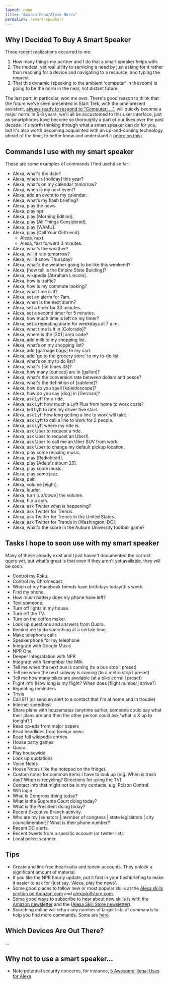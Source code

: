 ```yaml
---
layout: page
title: "Amazon Echo/Alexa Notes"
permalink: /smart-speaker/
---
```


## Why I Decided To Buy A Smart Speaker

Three recent realizations occurred to me:  

1) How many things my partner and I do that a smart speaker helps with.  
2) The modest, yet real utility to servicing a need by just asking for it rather than reaching for a device and navigating to a resource, and typing the request.  
3) That this dynamic (speaking to the ambient 'computer' in the room) is going to be the norm in the near, not distant future.    
  
The last part, in particular, won me over.  There's good reason to think that the future we've seen presented in Start Trek, with the omnipresent assistant, [always ready to respond to "Computer: ..."](https://www.youtube.com/watch?v=KT5JiINlbhw), will quickly become a major norm.  In 5-8 years, we'll all be accustomed to this user interface, just as smartphones have become so thoroughly a part of our lives over the past decade.  It's worth thinking through what a smart speaker can do for you, but it's also worth becoming acquainted with an up-and-coming technology ahead of the time, to better know and understand it ([more on this](https://www.theguardian.com/commentisfree/2017/jan/15/amazon-echo-is-great-but-what-does-it-hear)).  
  
## Commands I use with my smart speaker

These are some examples of commands I find useful so far:  

* Alexa, what's the date?  
* Alexa, when is [holiday] this year?  
* Alexa, what’s on my calendar tomorrow?  
* Alexa, when is my next event?  
* Alexa, add an event to my calendar.  
* Alexa, what’s my flash briefing?  
* Alexa, play the news.  
* Alexa, play npr.  
* Alexa, play [Morning Edition].
* Alexa, play [All Things Considered]. 
* Alexa, play [WAMU].
* Alexa, play [Call Your Girlfriend].
  * Alexa, next. 
  * Alexa, fast forward 3 minutes.  
* Alexa, what’s the weather?  
* Alexa, will it rain tomorrow?  
* Alexa, will it snow Thursday?   
* Alexa, what's the weather going to be like this weekend?  
* Alexa, [how tall is the Empire State Building]?  
* Alexa, wikipedia [Abraham Lincoln].  
* Alexa, how is traffic?  
* Alexa, how is my commute looking?  
* Alexa, what time is it?  
* Alexa, set an alarm for 7am.  
* Alexa, when is the next alarm?  
* Alexa, set a timer for 30 minutes.  
* Alexa, set a second timer for 5 minutes.  
* Alexa, how much time is left on my timer?  
* Alexa, set a repeating alarm for weekdays at 7 a.m.  
* Alexa, what time is it in [Colorado]?  
* Alexa, where is the [301] area code? 
* Alexa, add milk to my shopping list.  
* Alexa, what’s on my shopping list?  
* Alexa, add [garbage bags] to my cart.  
* Alexa, add 'go to the grocery store' to my to-do list
* Alexa, what’s on my to do list?  
* Alexa, what's [56 times 33]?  
* Alexa, how many [ounces] are in [gallon]?  
* Alexa, what's the conversion rate between dollars and pesos?
* Alexa, what's the definition of [sublime]?  
* Alexa, how do you spell [kaleidoscope]?  
* Alexa, how do you say [dog] in [German]?
* Alexa, ask Lyft for a ride.  
* Alexa, ask Lyft how much a Lyft Plus from home to work costs?  
* Alexa, tell Lyft to rate my driver five stars.  
* Alexa, ask Lyft how long getting a line to work will take.  
* Alexa, ask Lyft to call a line to work for 2 people.  
* Alexa, ask Lyft where my ride is.  
* Alexa, ask Uber to request a ride.  
* Alexa, ask Uber to request an UberX.  
* Alexa, ask Uber to call me an Uber SUV from work.  
* Alexa, ask Uber to change my default pickup location.  
* Alexa, play some relaxing music.  
* Alexa, play [Radiohead]. 
* Alexa, play [Adele's album 25].  
* Alexa, play some music.  
* Alexa, play some jazz.  
* Alexa, pair.    
* Alexa, volume [eight].  
* Alexa, louder.  
* Alexa, turn [up/down] the volume.  
* Alexa, flip a coin.  
* Alexa, ask Twitter what is happening?  
* Alexa, ask Twitter for Trends.  
* Alexa, ask Twitter for Trends in the United States.  
* Alexa, ask Twitter for Trends in [Washington, DC].  
* Alexa, what's the score in the Auburn University football game? 

## Tasks I hope to soon use with my smart speaker

Many of these already exist and I just haven't documented the correct query yet, but what's great is that even if they aren't yet available, they will be soon.  

* Control my Roku.
* Control my Chromecast.
* Which of my Facebook friends have birthdays today/this week.
* Find my phone.
* How much battery does my phone have left?
* Text someone.
* Turn off lights in my house.
* Turn off the TV.
* Turn on the coffee maker.
* Look up questions and answers from Quora.
* Remind me to do something at a certain time.
* Make telephone calls 
* Speakerphone for my telephone 
* Integrate with Google Music
* NPR One 
* Deeper Integratation with NPR 
* Integrate with Remember the Milk
* Tell me when the next bus is coming (to a bus stop I preset)
* Tell me when the next subway is coming (to a metro stop I preset)
* Tell me how many bikes are available (at a bike corral I preset)
* Flight info (How long is my flight?  When does [flight number] arrive?)
* Repeating reminders
* Trivia
* Call 911 (or send an alert to a contact that I'm at home and in trouble)
* Internet speedtest 
* Share plans with housemates (anytime earlier, someone could say what their plans are and then the other person could ask 'what is X up to tonight?')
* Read op-eds from major papers
* Read headlines from foreign news
* Read full wikipedia entries
* House party games
* Quora
* Play housewide
* Look up quotations
* Voice Notes
* House Notes (like the notepad on the fridge).
* Custom notes for common items I have to look up (e.g. When is trash day?  When is recycling? Directions for using the TV)
* Contact info that might not be in my contacts, e.g. Poison Control. 
* Wifi login
* What is Congress doing today?  
* What is the Supreme Court doing today?  
* What is the President doing today? 
* Recent Executive Branch activity. 
* Who are my [senators | member of congress | state legislators | city councilmember]?  What is their phone number?
* Recent DC alerts.
* Recent tweets from a specific account (or twitter list). 
* Local police scanner.  

## Tips 
* Create and link free iheartradio and tunein accounts.  They unlock a significant amount of material.  
* If you like the NPR hourly update, put it first in your flashbriefing to make it easier to ask for (just say, 'Alexa, play the news'.  
* Some good places to follow new or most popular skills at the [Alexa skills section on Amazon.com](https://www.amazon.com/b/ref=as_li_ss_tl?tag=digitren08-20&ie=UTF8&node=13727921011&linkCode=sl2&linkId=eb4c1b11fb84e75eb94ff42ee65d0cd4&ascsubtag=home:1088614:9735280) and [alexaskillstore.com](https://www.alexaskillstore.com). 
* Some good ways to subscribe to hear about new skills is with the [Amazon newsletter](https://smile.amazon.com/gp/gss/detail/42015080) and the ([Alexa Skill Store newsletter](http://smswithmolly.us13.list-manage1.com/subscribe?u=08c5c395bfdc2457be5e4c2b4&id=e95ca4458c)).
* Searching online will return any number of larger lists of commands to help you find more commands. Some are [here](https://www.cnet.com/how-to/the-complete-list-of-alexa-commands/).  


## Which Devices Are Out There? 

...

## Why not to use a smart speaker...

* Note potential security concerns, for instance, [5 Awesome Illegal Uses for Alexa](http://www.shellypalmer.com/2017/01/5-awesome-illegal-uses-alexa/).  

  
